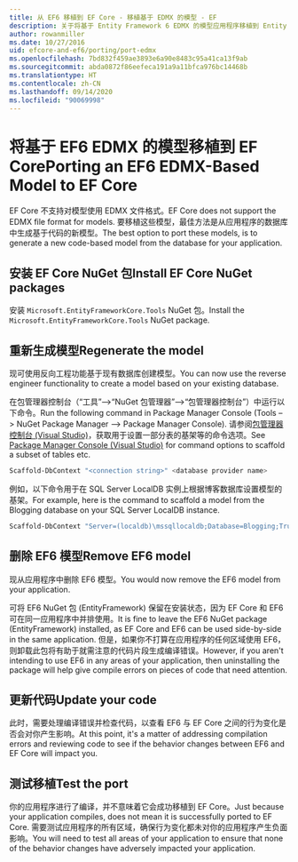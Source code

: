 ```yaml
---
title: 从 EF6 移植到 EF Core - 移植基于 EDMX 的模型 - EF
description: 关于将基于 Entity Framework 6 EDMX 的模型应用程序移植到 Entity Framework Core 的特定信息
author: rowanmiller
ms.date: 10/27/2016
uid: efcore-and-ef6/porting/port-edmx
ms.openlocfilehash: 7bd832f459ae3893e6a90e8483c95a41ca13f9ab
ms.sourcegitcommit: abda0872f86eefeca191a9a11bfca976bc14468b
ms.translationtype: HT
ms.contentlocale: zh-CN
ms.lasthandoff: 09/14/2020
ms.locfileid: "90069998"
---
```

# <a name="porting-an-ef6-edmx-based-model-to-ef-core"></a><span data-ttu-id="641a4-103">将基于 EF6 EDMX 的模型移植到 EF Core</span><span class="sxs-lookup"><span data-stu-id="641a4-103">Porting an EF6 EDMX-Based Model to EF Core</span></span>

<span data-ttu-id="641a4-104">EF Core 不支持对模型使用 EDMX 文件格式。</span><span class="sxs-lookup"><span data-stu-id="641a4-104">EF Core does not support the EDMX file format for models.</span></span> <span data-ttu-id="641a4-105">要移植这些模型，最佳方法是从应用程序的数据库中生成基于代码的新模型。</span><span class="sxs-lookup"><span data-stu-id="641a4-105">The best option to port these models, is to generate a new code-based model from the database for your application.</span></span>

## <a name="install-ef-core-nuget-packages"></a><span data-ttu-id="641a4-106">安装 EF Core NuGet 包</span><span class="sxs-lookup"><span data-stu-id="641a4-106">Install EF Core NuGet packages</span></span>

<span data-ttu-id="641a4-107">安装 `Microsoft.EntityFrameworkCore.Tools` NuGet 包。</span><span class="sxs-lookup"><span data-stu-id="641a4-107">Install the `Microsoft.EntityFrameworkCore.Tools` NuGet package.</span></span>

## <a name="regenerate-the-model"></a><span data-ttu-id="641a4-108">重新生成模型</span><span class="sxs-lookup"><span data-stu-id="641a4-108">Regenerate the model</span></span>

<span data-ttu-id="641a4-109">现可使用反向工程功能基于现有数据库创建模型。</span><span class="sxs-lookup"><span data-stu-id="641a4-109">You can now use the reverse engineer functionality to create a model based on your existing database.</span></span>

<span data-ttu-id="641a4-110">在包管理器控制台（“工具”–>“NuGet 包管理器”–>“包管理器控制台”）中运行以下命令。</span><span class="sxs-lookup"><span data-stu-id="641a4-110">Run the following command in Package Manager Console (Tools –> NuGet Package Manager –> Package Manager Console).</span></span> <span data-ttu-id="641a4-111">请参阅[包管理器控制台 (Visual Studio)](xref:core/miscellaneous/cli/powershell)，获取用于设置一部分表的基架等的命令选项。</span><span class="sxs-lookup"><span data-stu-id="641a4-111">See [Package Manager Console (Visual Studio)](xref:core/miscellaneous/cli/powershell) for command options to scaffold a subset of tables etc.</span></span>

``` powershell
Scaffold-DbContext "<connection string>" <database provider name>
```

<span data-ttu-id="641a4-112">例如，以下命令用于在 SQL Server LocalDB 实例上根据博客数据库设置模型的基架。</span><span class="sxs-lookup"><span data-stu-id="641a4-112">For example, here is the command to scaffold a model from the Blogging database on your SQL Server LocalDB instance.</span></span>

``` powershell
Scaffold-DbContext "Server=(localdb)\mssqllocaldb;Database=Blogging;Trusted_Connection=True;" Microsoft.EntityFrameworkCore.SqlServer
```

## <a name="remove-ef6-model"></a><span data-ttu-id="641a4-113">删除 EF6 模型</span><span class="sxs-lookup"><span data-stu-id="641a4-113">Remove EF6 model</span></span>

<span data-ttu-id="641a4-114">现从应用程序中删除 EF6 模型。</span><span class="sxs-lookup"><span data-stu-id="641a4-114">You would now remove the EF6 model from your application.</span></span>

<span data-ttu-id="641a4-115">可将 EF6 NuGet 包 (EntityFramework) 保留在安装状态，因为 EF Core 和 EF6 可在同一应用程序中并排使用。</span><span class="sxs-lookup"><span data-stu-id="641a4-115">It is fine to leave the EF6 NuGet package (EntityFramework) installed, as EF Core and EF6 can be used side-by-side in the same application.</span></span> <span data-ttu-id="641a4-116">但是，如果你不打算在应用程序的任何区域使用 EF6，则卸载此包将有助于就需注意的代码片段生成编译错误。</span><span class="sxs-lookup"><span data-stu-id="641a4-116">However, if you aren't intending to use EF6 in any areas of your application, then uninstalling the package will help give compile errors on pieces of code that need attention.</span></span>

## <a name="update-your-code"></a><span data-ttu-id="641a4-117">更新代码</span><span class="sxs-lookup"><span data-stu-id="641a4-117">Update your code</span></span>

<span data-ttu-id="641a4-118">此时，需要处理编译错误并检查代码，以查看 EF6 与 EF Core 之间的行为变化是否会对你产生影响。</span><span class="sxs-lookup"><span data-stu-id="641a4-118">At this point, it's a matter of addressing compilation errors and reviewing code to see if the behavior changes between EF6 and EF Core will impact you.</span></span>

## <a name="test-the-port"></a><span data-ttu-id="641a4-119">测试移植</span><span class="sxs-lookup"><span data-stu-id="641a4-119">Test the port</span></span>

<span data-ttu-id="641a4-120">你的应用程序进行了编译，并不意味着它会成功移植到 EF Core。</span><span class="sxs-lookup"><span data-stu-id="641a4-120">Just because your application compiles, does not mean it is successfully ported to EF Core.</span></span> <span data-ttu-id="641a4-121">需要测试应用程序的所有区域，确保行为变化都未对你的应用程序产生负面影响。</span><span class="sxs-lookup"><span data-stu-id="641a4-121">You will need to test all areas of your application to ensure that none of the behavior changes have adversely impacted your application.</span></span>
